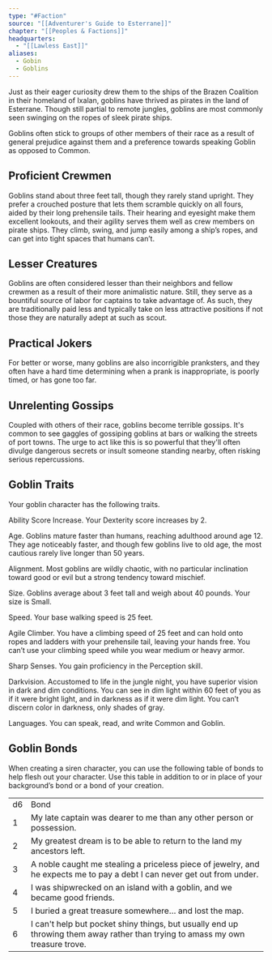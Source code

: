 ```yaml
---
type: "#Faction"
source: "[[Adventurer's Guide to Esterrane]]"
chapter: "[[Peoples & Factions]]"
headquarters:
  - "[[Lawless East]]"
aliases:
  - Gobin
  - Goblins
---
```

Just as their eager curiosity drew them to the ships of the Brazen Coalition in their homeland of Ixalan, goblins have thrived as pirates in the land of Esterrane. Though still partial to remote jungles, goblins are most commonly seen swinging on the ropes of sleek pirate ships.

Goblins often stick to groups of other members of their race as a result of general prejudice against them and a preference towards speaking Goblin as opposed to Common.

## Proficient Crewmen

Goblins stand about three feet tall, though they rarely stand upright. They prefer a crouched posture that lets them scramble quickly on all fours, aided by their long prehensile tails. Their hearing and eyesight make them excellent lookouts, and their agility serves them well as crew members on pirate ships. They climb, swing, and jump easily among a ship’s ropes, and can get into tight spaces that humans can’t.

## Lesser Creatures

Goblins are often considered lesser than their neighbors and fellow crewmen as a result of their more animalistic nature. Still, they serve as a bountiful source of labor for captains to take advantage of. As such, they are traditionally paid less and typically take on less attractive positions if not those they are naturally adept at such as scout.

## Practical Jokers

For better or worse, many goblins are also incorrigible pranksters, and they often have a hard time determining when a prank is inappropriate, is poorly timed, or has gone too far.

## Unrelenting Gossips

Coupled with others of their race, goblins become terrible gossips. It's common to see gaggles of gossiping goblins at bars or walking the streets of port towns. The urge to act like this is so powerful that they'll often divulge dangerous secrets or insult someone standing nearby, often risking serious repercussions.

## Goblin Traits

Your goblin character has the following traits.

Ability Score Increase. Your Dexterity score increases by 2.

Age. Goblins mature faster than humans, reaching adulthood around age 12. They age noticeably faster, and though few goblins live to old age, the most cautious rarely live longer than 50 years.

Alignment. Most goblins are wildly chaotic, with no particular inclination toward good or evil but a strong tendency toward mischief.

Size. Goblins average about 3 feet tall and weigh about 40 pounds. Your size is Small.

Speed. Your base walking speed is 25 feet.

Agile Climber. You have a climbing speed of 25 feet and can hold onto ropes and ladders with your prehensile tail, leaving your hands free. You can’t use your climbing speed while you wear medium or heavy armor.

Sharp Senses. You gain proficiency in the Perception skill.

Darkvision. Accustomed to life in the jungle night, you have superior vision in dark and dim conditions. You can see in dim light within 60 feet of you as if it were bright light, and in darkness as if it were dim light. You can’t discern color in darkness, only shades of gray.

Languages. You can speak, read, and write Common and Goblin.

## Goblin Bonds

When creating a siren character, you can use the following table of bonds to help flesh out your character. Use this table in addition to or in place of your background’s bond or a bond of your creation.

|   |   |
|---|---|
|d6|Bond|
|1|My late captain was dearer to me than any other person or possession.|
|2|My greatest dream is to be able to return to the land my ancestors left.|
|3|A noble caught me stealing a priceless piece of jewelry, and he expects me to pay a debt I can never get out from under.|
|4|I was shipwrecked on an island with a goblin, and we became good friends.|
|5|I buried a great treasure somewhere… and lost the map.|
|6|I can't help but pocket shiny things, but usually end up throwing them away rather than trying to amass my own treasure trove.|
